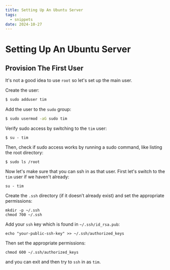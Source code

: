 ```yaml
---
title: Setting Up An Ubuntu Server
tags:
  - snippets
date: 2024-10-27
---
```

# Setting Up An Ubuntu Server

## Provision The First User 

It's not a good idea to use `root` so let's set up the main user.

Create the user:

```bash
$ sudo adduser tim
```

Add the user to the `sudo` group:

```bash
$ sudo usermod -aG sudo tim
```

Verify sudo access by switching to the `tim` user:

```
$ su - tim
```

Then, check if sudo access works by running a sudo command, like listing the root directory:

```
$ sudo ls /root
```

Now let's make sure that you can ssh in as that user. First let's switch to the `tim` user if we haven't already:

```
su - tim
```

Create the `.ssh` directory (if it doesn’t already exist) and set the appropriate permissions:

```
mkdir -p ~/.ssh
chmod 700 ~/.ssh

```

Add your `ssh` key which is found in `~/.ssh/id_rsa.pub`:

```
echo "your-public-ssh-key" >> ~/.ssh/authorized_keys
```

Then set the appropriate permissions:

```
chmod 600 ~/.ssh/authorized_keys
```

and you can exit and then try to `ssh` in as `tim`. 
